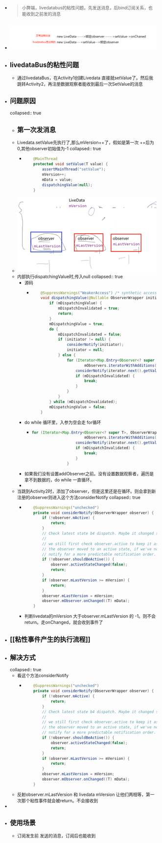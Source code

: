 - > 小弊端，livedatabus的粘性问题。先发送消息，后bind订阅关系，也能收到之前发的消息
- ![image.png](../assets/image_1691630793970_0.png)
	-
- ## livedataBus的粘性问题
	- 通过livedataBus，在Activity1创建Livedata 直接就setValue了。然后我跳转Activity2，再注册数据观察者能收到最后一次SetValue的消息
- ## 问题原因
  collapsed:: true
	- ## 第一次发消息
	- Livedata.setValue先执行了,那么mVersion++了，假如是第一次 ++后为0,其他observer初始值为-1
	  collapsed:: true
		- ```java
		      @MainThread
		      protected void setValue(T value) {
		          assertMainThread("setValue");
		          mVersion++;
		          mData = value;
		          dispatchingValue(null);
		      }
		  
		  ```
	- ![image.png](../assets/image_1691632435692_0.png)
	- 内部执行dispatchingValue时,传入null
	  collapsed:: true
		- 源码
			- ```java
			      @SuppressWarnings("WeakerAccess") /* synthetic access */
			      void dispatchingValue(@Nullable ObserverWrapper initiator) {
			          if (mDispatchingValue) {
			              mDispatchInvalidated = true;
			              return;
			          }
			          mDispatchingValue = true;
			          do {
			              mDispatchInvalidated = false;
			              if (initiator != null) {
			                  considerNotify(initiator);
			                  initiator = null;
			              } else {
			                  for (Iterator<Map.Entry<Observer<? super T>, ObserverWrapper>> iterator =
			                          mObservers.iteratorWithAdditions(); iterator.hasNext(); ) {
			                      considerNotify(iterator.next().getValue());
			                      if (mDispatchInvalidated) {
			                          break;
			                      }
			                  }
			              }
			          } while (mDispatchInvalidated);
			          mDispatchingValue = false;
			      }
			  ```
		- do while 循环里，入参为空会走 for循环
			- ```java
			  for (Iterator<Map.Entry<Observer<? super T>, ObserverWrapper>> iterator =
			                          mObservers.iteratorWithAdditions(); iterator.hasNext(); ) {
			                      considerNotify(iterator.next().getValue());
			                      if (mDispatchInvalidated) {
			                          break;
			                      }
			                  }
			  ```
		- 如果我们没有设置addObserver之前。没有设置数据观察者，遍历是拿不到数据的，do while 一直循环。
		-
	- 当跳到Activity2时，添加了observer，但是这里还是在循环。则会拿到新注册的observer则进入这个方法considerNotify
	  collapsed:: true
		- ```java
		      @SuppressWarnings("unchecked")
		      private void considerNotify(ObserverWrapper observer) {
		          if (!observer.mActive) {
		              return;
		          }
		          // Check latest state b4 dispatch. Maybe it changed state but we didn't get the event yet.
		          //
		          // we still first check observer.active to keep it as the entrance for events. So even if
		          // the observer moved to an active state, if we've not received that event, we better not
		          // notify for a more predictable notification order.
		          if (!observer.shouldBeActive()) {
		              observer.activeStateChanged(false);
		              return;
		          }
		          if (observer.mLastVersion >= mVersion) {
		              return;
		          }
		          observer.mLastVersion = mVersion;
		          observer.mObserver.onChanged((T) mData);
		      }
		  ```
		- 判断livedata的mVersion 大于observer.mLastVersion 的 -1。则不会return。走onChanged，就会收到事件了
- ## [[粘性事件产生的执行流程]]
- ## 解决方式
  collapsed:: true
	- 看这个方法considerNotify
		- ```java
		      @SuppressWarnings("unchecked")
		      private void considerNotify(ObserverWrapper observer) {
		          if (!observer.mActive) {
		              return;
		          }
		          // Check latest state b4 dispatch. Maybe it changed state but we didn't get the event yet.
		          //
		          // we still first check observer.active to keep it as the entrance for events. So even if
		          // the observer moved to an active state, if we've not received that event, we better not
		          // notify for a more predictable notification order.
		          if (!observer.shouldBeActive()) {
		              observer.activeStateChanged(false);
		              return;
		          }
		          if (observer.mLastVersion >= mVersion) {
		              return;
		          }
		          observer.mLastVersion = mVersion;
		          observer.mObserver.onChanged((T) mData);
		      }
		  ```
	- 反射observer.mLastVersion  和 livedata  mVersion 让他们两相等，第一次那个粘性事件就会被return。不会接收到
-
- ## 使用场景
	- 订阅发生前 发送的消息，订阅后也能收到